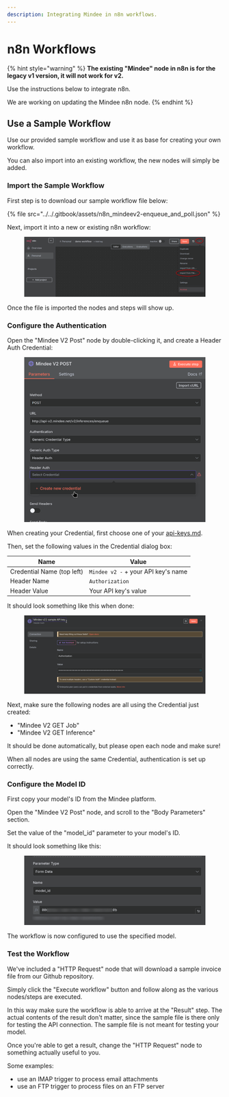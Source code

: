 ```yaml
---
description: Integrating Mindee in n8n workflows.
---
```


# n8n Workflows

{% hint style="warning" %}
**The existing "Mindee" node in n8n is for the legacy v1 version, it will not work for v2.**

Use the instructions below to integrate n8n.

We are working on updating the Mindee n8n node.
{% endhint %}

## Use a Sample Workflow

Use our provided sample workflow and use it as base for creating your own workflow.

You can also import into an existing workflow, the new nodes will simply be added.

### Import the Sample Workflow

First step is to download our sample workflow file below:

{% file src="../../.gitbook/assets/n8n_mindeev2-enqueue_and_poll.json" %}

Next, import it into a new or existing n8n workflow:

<figure><img src="../../.gitbook/assets/n8n_import-workflow-file.png" alt=""><figcaption></figcaption></figure>

Once the file is imported the nodes and steps will show up.

### Configure the Authentication

Open the "Mindee V2 Post" node by double-clicking it, and create a Header Auth Credential:

<figure><img src="../../.gitbook/assets/n8n_create-auth-credentials.png" alt=""><figcaption></figcaption></figure>

When creating your Credential, first choose one of your [api-keys.md](../api-keys.md "mention").

Then, set the following values in the Credential dialog box:

| Name                       | Value                               |
| -------------------------- | ----------------------------------- |
| Credential Name (top left) | `Mindee v2 -` + your API key's name |
| Header Name                | `Authorization`                     |
| Header Value               | Your API key's value                |

It should look something like this when done:

<figure><img src="../../.gitbook/assets/n8n_auth-params.png" alt=""><figcaption></figcaption></figure>

Next, make sure the following nodes are all using the Credential just created:

* "Mindee V2 GET Job"&#x20;
* "Mindee V2 GET Inference"

It should be done automatically, but please open each node and make sure!

When all nodes are using the same Credential, authentication is set up correctly.

### Configure the Model ID

First copy your model's ID from the Mindee platform.

Open the "Mindee V2 Post" node, and scroll to the "Body Parameters" section.

Set the value of the "model\_id" parameter to your model's ID.

It should look something like this:

<figure><img src="../../.gitbook/assets/n8n_model-id-param.png" alt=""><figcaption></figcaption></figure>

The workflow is now configured to use the specified model.

### Test the Workflow

We've included a "HTTP Request" node that will download a sample invoice file from our Github repository.

Simply click the "Execute workflow" button and follow along as the various nodes/steps are executed.

In this way make sure the workflow is able to arrive at the "Result" step. The actual contents of the result don't matter, since the sample file is there only for testing the API connection. The sample file is not meant for testing your model.

Once you're able to get a result, change the "HTTP Request" node to something actually useful to you.

Some examples:

* use an IMAP trigger to process email attachments
* use an FTP trigger to process files on an FTP server
